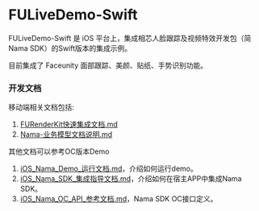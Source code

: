 # FULiveDemo-Swift

FULiveDemo-Swift 是 iOS 平台上，集成相芯人脸跟踪及视频特效开发包（简 Nama SDK）的Swift版本的集成示例。

目前集成了 Faceunity 面部跟踪、美颜、贴纸、手势识别功能。

### 开发文档

移动端相关文档包括:

1. [FURenderKit快速集成文档.md](./docs/移动端文档/FURenderKit快速集成文档.md)
2. [Nama-业务模型文档说明.md](./docs/移动端文档/Nama-业务模型文档说明.md)  

其他文档可以参考OC版本Demo

1. [iOS_Nama_Demo_运行文档.md](https://github.com/Faceunity/FULiveDemo/blob/master/docs/iOS_Nama_Demo_%E8%BF%90%E8%A1%8C%E6%96%87%E6%A1%A3.md)，介绍如何运行demo。  
2. [iOS_Nama_SDK_集成指导文档.md](https://github.com/Faceunity/FULiveDemo/blob/master/docs/iOS_Nama_SDK_%E9%9B%86%E6%88%90%E6%8C%87%E5%AF%BC%E6%96%87%E6%A1%A3.md)，介绍如何在宿主APP中集成Nama SDK。   
3. [iOS_Nama_OC_API_参考文档.md](https://github.com/Faceunity/FULiveDemo/blob/master/docs/iOS_Nama_OC_API_%E5%8F%82%E8%80%83%E6%96%87%E6%A1%A3.md)，Nama SDK OC接口定义。  
